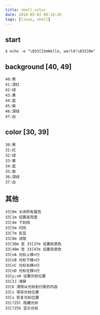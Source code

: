 ```yaml
---
title: shell_color
date: 2018-05-02 00:10:26
tags: [linux, shell]
---
```


## start
```
$ echo -e "\033[32mHello, world!\033[0m"
```

## background [40, 49]
```
40:黑
41:深红
42:绿
43:黄
44:蓝
45:紫
46:深绿
47:白
```

## color [30, 39]
```
30:黑
31:红 
32:绿
33:黄
34:蓝
35:紫
36:深绿 
37:白
```

## 其他
```
33[0m 关闭所有属性
33[1m 设置高亮度
33[4m 下划线
33[5m 闪烁
33[7m 反显
33[8m 消隐
33[30m 至 33[37m 设置前景色
33[40m 至 33[47m 设置背景色
33[nA 光标上移n行 
33[nB 光标下移n行
33[nC 光标右移n行
33[nD 光标左移n行
33[y;xH 设置光标位置
33[2J 清屏
33[K 清除从光标到行尾的内容
33[s 保存光标位置 
33[u 恢复光标位置
33[?25l 隐藏光标
33[?25h 显示光标
```
